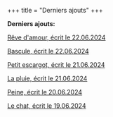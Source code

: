 +++
title = "Derniers ajouts"
+++

**Derniers ajouts:**

[Rêve d'amour, écrit le 22.06.2024](./seasons/20_vingtieme_saison/reve_d_amour/)

[Bascule, écrit le 22.06.2024](./seasons/20_vingtieme_saison/bascule/)

[Petit escargot, écrit le 21.06.2024](./seasons/20_vingtieme_saison/petit_escargot/)

[La pluie, écrit le 21.06.2024](./seasons/20_vingtieme_saison/la_pluie/)

[Peine, écrit le 20.06.2024](./seasons/20_vingtieme_saison/peine/)

[Le chat, écrit le 19.06.2024](./seasons/20_vingtieme_saison/le_chat/)






